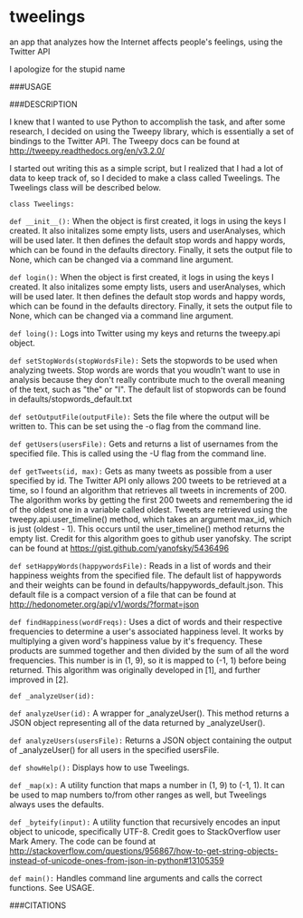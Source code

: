 # tweelings
an app that analyzes how the Internet affects people's feelings, using the Twitter API

I apologize for the stupid name

###USAGE

###DESCRIPTION

I knew that I wanted to use Python to accomplish the task, and after some research, I decided 
on using the Tweepy library, which is essentially a set of bindings to the Twitter API.
The Tweepy docs can be found at http://tweepy.readthedocs.org/en/v3.2.0/

I started out writing this as a simple script, but I realized that I had a lot of data to keep track of, so I decided to make a class called Tweelings. The Tweelings class will be described below.

`class Tweelings:`

   `def __init__():`
      When the object is first created, it logs in using the keys I created. It also initalizes some empty lists, users and userAnalyses, which will be used later. It then defines the default stop words and happy words, which can be found in the defaults directory. Finally, it sets the output file to None, which can be changed via a command line argument. 

   `def login():`
      When the object is first created, it logs in using the keys I created. It also initalizes some empty lists, users and userAnalyses, which will be used later. It then defines the default stop words and happy words, which can be found in the defaults directory. Finally, it sets the output file to None, which can be changed via a command line argument. 

   `def loing():`
      Logs into Twitter using my keys and returns the tweepy.api object.

   `def setStopWords(stopWordsFile):`
      Sets the stopwords to be used when analyzing tweets. Stop words are words that you woudln't want to use in analysis because they don't really contribute much to the overall meaning of the text, such as "the" or "I". The default list of stopwords can be found in defaults/stopwords_default.txt

   `def setOutputFile(outputFile):`
      Sets the file where the output will be written to. This can be set using the -o flag from the command line.

   `def getUsers(usersFile):`
      Gets and returns a list of usernames from the specified file. This is called using the -U flag from the command line.

   `def getTweets(id, max):`
      Gets as many tweets as possible from a user specified by id. The Twitter API only allows 200 tweets to be retrieved at a time, so I found an algorithm that retrieves all tweets in increments of 200. The algorithm works by getting the first 200 tweets and remembering the id of the oldest one in a variable called oldest. Tweets are retrieved using the
      tweepy.api.user_timeline() method, which takes an argument max_id, which is just
      (oldest - 1). This occurs until the user_timeline() method returns the empty list.
      Credit for this algorithm goes to github user yanofsky.
      The script can be found at https://gist.github.com/yanofsky/5436496

   `def setHappyWords(happywordsFile):`
      Reads in a list of words and their happiness weights from the specified file. The default list of happywords and their weights can be found in defaults/happywords_default.json. This default file is a compact version of a file that can be found at
      http://hedonometer.org/api/v1/words/?format=json

   `def findHappiness(wordFreqs):`
      Uses a dict of words and their respective frequencies to determine a user's associated happiness level. It works by multiplying a given word's happiness value by it's frequency. These products are summed together and then divided by the sum of all the word frequencies. This number is in (1, 9), so it is mapped to (-1, 1) before being returned. 
      This algorithm was originally developed in [1], and further improved in [2].

   `def _analyzeUser(id):`

   `def analyzeUser(id):`
      A wrapper for _analyzeUser(). This method returns a JSON object representing all of the data returned by _analyzeUser().

   `def analyzeUsers(usersFile):`
      Returns a JSON object containing the output of _analyzeUser() for all users in the specified usersFile.

   `def showHelp():`
      Displays how to use Tweelings.

   `def _map(x):`
      A utility function that maps a number in (1, 9) to (-1, 1). It can be used to map numbers to/from other ranges as well, but Tweelings always uses the defaults.

   `def _byteify(input):`
      A utility function that recursively encodes an input object to unicode, specifically UTF-8. Credit goes to StackOverflow user Mark Amery. The code can be found at http://stackoverflow.com/questions/956867/how-to-get-string-objects-instead-of-unicode-ones-from-json-in-python#13105359

   `def main():`
      Handles command line arguments and calls the correct functions. See USAGE.

###CITATIONS